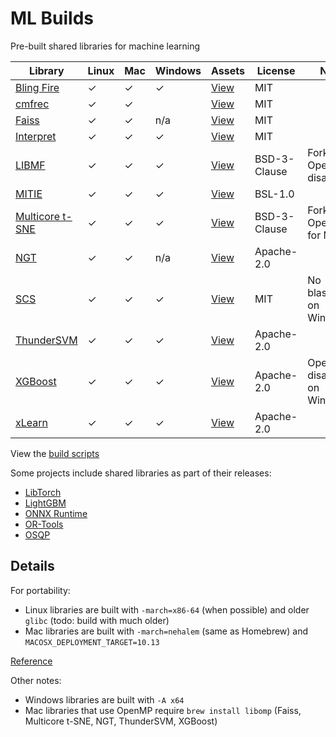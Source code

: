 # ML Builds

Pre-built shared libraries for machine learning

Library | Linux | Mac | Windows | Assets | License | Notes
--- | --- | --- | --- | --- | --- | ---
[Bling Fire](https://github.com/Microsoft/BlingFire) | ✓ | ✓ | ✓ | [View](https://github.com/ankane/ml-builds/releases/tag/blingfire-0.1.3) | MIT |
[cmfrec](https://github.com/david-cortes/cmfrec) | ✓ | ✓ | | [View](https://github.com/ankane/ml-builds/releases/tag/cmfrec-2.4.1) | MIT |
[Faiss](https://github.com/facebookresearch/faiss) | ✓ | ✓ | n/a | [View](https://github.com/ankane/ml-builds/releases/tag/faiss-1.6.1) | MIT |
[Interpret](https://github.com/interpretml/interpret) | ✓ | ✓ | ✓ | [View](https://github.com/ankane/ml-builds/releases/tag/interpret-0.2.0) | MIT |
[LIBMF](https://github.com/cjlin1/libmf) | ✓ | ✓ | ✓ | [View](https://github.com/ankane/ml-builds/releases/tag/libmf-master) | BSD-3-Clause | Fork, OpenMP disabled
[MITIE](https://github.com/mit-nlp/MITIE) | ✓ | ✓ | ✓ | [View](https://github.com/ankane/ml-builds/releases/tag/mitie-0.7) | BSL-1.0
[Multicore t-SNE](https://github.com/DmitryUlyanov/Multicore-TSNE) | ✓ | ✓ | ✓ | [View](https://github.com/ankane/ml-builds/releases/tag/multicore-tsne-master) | BSD-3-Clause | Fork with OpenMP for Mac
[NGT](https://github.com/yahoojapan/NGT) | ✓ | ✓ | n/a | [View](https://github.com/ankane/ml-builds/releases/tag/ngt-1.11.5) | Apache-2.0 |
[SCS](https://github.com/cvxgrp/scs) | ✓ | ✓ | ✓ | [View](https://github.com/ankane/ml-builds/releases/tag/scs-2.0.2) | MIT | No blas/lapack on Windows
[ThunderSVM](https://github.com/Xtra-Computing/thundersvm) | ✓ | ✓ | ✓ | [View](https://github.com/ankane/ml-builds/releases/tag/thundersvm-0.3.4) | Apache-2.0 |
[XGBoost](https://github.com/dmlc/xgboost) | ✓ | ✓ | ✓ | [View](https://github.com/ankane/ml-builds/releases/tag/xgboost-1.2.0) | Apache-2.0 | OpenMP disabled on Windows
[xLearn](https://github.com/aksnzhy/xlearn) | ✓ | ✓ | ✓ | [View](https://github.com/ankane/ml-builds/releases/tag/xlearn-0.4.4) | Apache-2.0 |

View the [build scripts](.github/workflows)

Some projects include shared libraries as part of their releases:

- [LibTorch](https://pytorch.org/)
- [LightGBM](https://github.com/microsoft/LightGBM/releases)
- [ONNX Runtime](https://github.com/microsoft/onnxruntime/releases)
- [OR-Tools](https://developers.google.com/optimization/install/cpp)
- [OSQP](https://bintray.com/bstellato/generic/OSQP#files)

## Details

For portability:

- Linux libraries are built with `-march=x86-64` (when possible) and older `glibc` (todo: build with much older)
- Mac libraries are built with `-march=nehalem` (same as Homebrew) and `MACOSX_DEPLOYMENT_TARGET=10.13`

[Reference](https://gcc.gnu.org/onlinedocs/gcc/x86-Options.html)

Other notes:

- Windows libraries are built with `-A x64`
- Mac libraries that use OpenMP require `brew install libomp` (Faiss, Multicore t-SNE, NGT, ThunderSVM, XGBoost)
